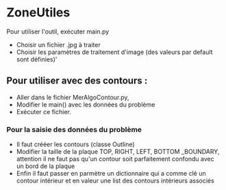 # ZoneUtiles

Pour utiliser l'outil, exécuter main.py
 - Choisir un fichier .jpg à traiter
 - Choisir les paramètres de traitement d'image (des valeurs par default sont définies)'


## Pour utiliser avec des contours : 
- Aller dans le fichier MerAlgoContour.py,
- Modifier le main() avec les données du problème
- Exécuter ce fichier.

### Pour la saisie des données du problème
- Il faut crééer les contours (classe Outline)
- Modifier la taille de la plaque TOP, RIGHT, LEFT, BOTTOM _BOUNDARY, attention il ne faut pas qu'un contour soit parfaitement confondu avec un bord de la plaque
- Enfin il faut passer en parmètre un dictionnaire qui a comme clé un contour intérieur et en valeur une list des contours intérieurs associés


